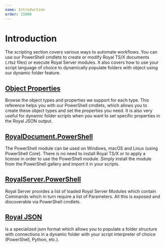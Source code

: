 ```yaml
---
name: Introduction
order: 15000
---
```


# Introduction

The scripting section covers various ways to automate workflows. You can use our PowerShell cmdlets to create or modify Royal TS/X documents (.rtsz files) or execute Royal Server modules. It also covers how to use your script language of choice to dynamically populate folders with object using our dynamic folder feature.

## [Object Properties](objects/index.md)
Browse the object types and properties we support for each type. This reference helps you with our PowerShell cmdlets, which allows you to create these object types and set the properties you need. It is also very useful for dynamic folder scripts when you want to set specific properties in the Royal JSON output.

## [RoyalDocument.PowerShell](document/index.md)
The PowerShell module can be used on Windows, macOS and Linux (using PowerShell Core). There is no need to install Royal TS/X or to apply a license in order to use the PowerShell module. Simply install the module from the PowerShell gallery and import it in your scripts.

## [RoyalServer.PowerShell](server/index.md)
Royal Server provides a list of loaded Royal Server Modules which contain Commands which in turn require a list of Parameters. All this is exposed and discoverable via PowerShell cmdlets.

## [Royal JSON](rjson/index.md)
Is a specialized json format which allows you to populate a folder structure with connections in a dynamic folder with your script interpreter of choice (PowerShell, Python, etc.).
